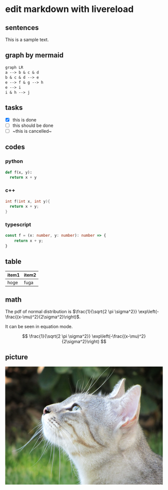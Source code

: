 # edit markdown with livereload

## sentences

This is a sample text.

## graph by mermaid

```mermaid
graph LR
a --> b & c & d
b & c & d --> e
e --> f & g --> h
e --> i
i & h --> j
```

## tasks

- [x] this is done
- [ ] this should be done
- [ ] ~this is cancelled~

## codes

### python

```python
def f(x, y):
  return x + y
```

### c++

```c++
int f(int x, int y){
  return x + y;
}
```

### typescript

``` typescript
const f = (x: number, y: number): number => {
    return x + y;
}
```

## table

| item1 | item2 |
|-------|-------|
| hoge  | fuga  |

## math

The pdf of normal distribution is $\frac{1}{\sqrt{2 \pi \sigma^2}} \exp\left(-\frac{(x-\mu)^2}{2\sigma^2}\right)$.

It can be seen in equation mode.

$$
\frac{1}{\sqrt{2 \pi \sigma^2}} \exp\left(-\frac{(x-\mu)^2}{2\sigma^2}\right)
$$

## picture

![cat](./cat1.jpg)
